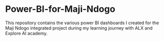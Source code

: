 # Power-BI-for-Maji-Ndogo
This repository contains the various power BI dashboards I created for the Maji Ndogo integrated project during my learning journey with ALX and Explore AI academy.
